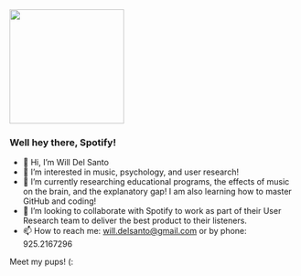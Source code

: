 <img src="https://user-images.githubusercontent.com/84453243/118831741-042f2f00-b88e-11eb-9825-7aac0ff87c1e.png" width="200" height="200">

### Well hey there, Spotify! 
- 👋 Hi, I’m Will Del Santo
- 👀 I’m interested in music, psychology, and user research!
- 🌱 I’m currently researching educational programs, the effects of music on the brain, and the explanatory gap! I am also learning how to master GitHub and coding!
- 🤞 I’m looking to collaborate with Spotify to work as part of their User Research team to deliver the best product to their listeners.
- 📫 How to reach me: will.delsanto@gmail.com or by phone: 925.2167296

Meet my pups! (:



<!---
wdelsanto/wdelsanto is a ✨ special ✨ repository because its `README.md` (this file) appears on your GitHub profile.
You can click the Preview link to take a look at your changes.
--->
